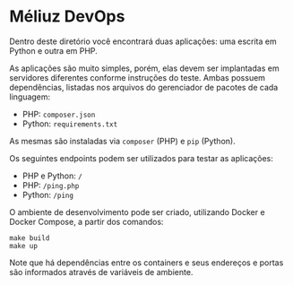 # Méliuz DevOps

Dentro deste diretório você encontrará duas aplicações: uma escrita em Python e outra em PHP.

As aplicações são muito simples, porém, elas devem ser implantadas em servidores diferentes conforme instruções do teste. Ambas possuem dependências, listadas nos arquivos do gerenciador de pacotes de cada linguagem:

* PHP: `composer.json`
* Python: `requirements.txt`

As mesmas são instaladas via `composer` (PHP) e `pip` (Python).

Os seguintes endpoints podem ser utilizados para testar as aplicações:

* PHP e Python: `/`
* PHP: `/ping.php`
* Python: `/ping`

O ambiente de desenvolvimento pode ser criado, utilizando Docker e Docker Compose, a partir dos comandos:

    make build
    make up

Note que há dependências entre os containers e seus endereços e portas são informados através de variáveis de ambiente.
